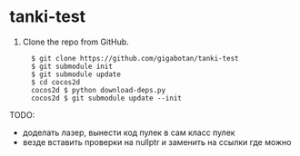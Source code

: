 # tanki-test

1. Clone the repo from GitHub.

         $ git clone https://github.com/gigabotan/tanki-test
         $ git submodule init
         $ git submodule update
         $ cd cocos2d
         cocos2d $ python download-deps.py
         cocos2d $ git submodule update --init


TODO:
- доделать лазер, вынести код пулек в сам класс пулек
- везде вставить проверки на nullptr и заменить на ссылки где можно
